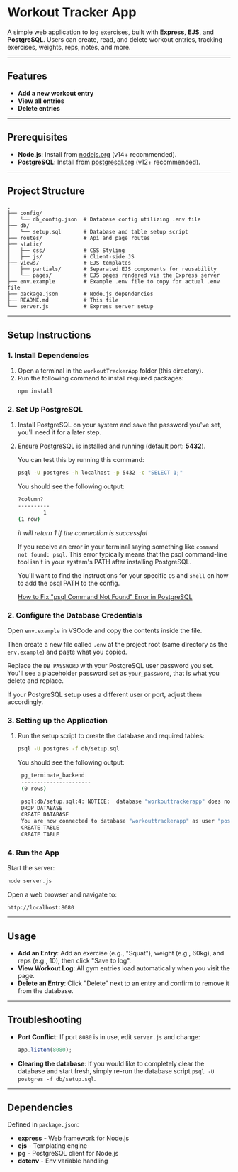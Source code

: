 # Workout Tracker App

A simple web application to log exercises, built with **Express**, **EJS**, and **PostgreSQL**. Users can create, read, and delete workout entries, tracking exercises, weights, reps, notes, and more.

---

## Features

- **Add a new workout entry**
- **View all entries**
- **Delete entries**

---

## Prerequisites

- **Node.js**: Install from [nodejs.org](https://nodejs.org/) (v14+ recommended).
- **PostgreSQL**: Install from [postgresql.org](https://www.postgresql.org/download/) (v12+ recommended).

---

## Project Structure

```
.
├── config/
│   └── db_config.json  # Database config utilizing .env file
├── db/
│   └── setup.sql       # Database and table setup script
├── routes/             # Api and page routes
├── static/
│   ├── css/            # CSS Styling
│   ├── js/             # Client-side JS
├── views/              # EJS templates
│   ├── partials/       # Separated EJS components for reusability
│   └── pages/          # EJS pages rendered via the Express server
├── env.example         # Example .env file to copy for actual .env file
├── package.json        # Node.js dependencies
├── README.md           # This file
└── server.js           # Express server setup
```

---

## Setup Instructions

### 1. Install Dependencies

1. Open a terminal in the `workoutTrackerApp` folder (this directory).
2. Run the following command to install required packages:
   ```bash
   npm install
   ```

### 2. Set Up PostgreSQL

1. Install PostgreSQL on your system and save the password you've set, you'll need it for a later step.

2. Ensure PostgreSQL is installed and running (default port: **5432**).

   You can test this by running this command:

   ```bash
   psql -U postgres -h localhost -p 5432 -c "SELECT 1;"
   ```

   You should see the following output:

   ```bash
   ?column?
   ----------
           1
   (1 row)
   ```

   _it will return 1 if the connection is successful_

   If you receive an error in your terminal saying something like `command not found: psql`. This error typically means that the psql command-line tool isn't in your system's PATH after installing PostgreSQL.

   You'll want to find the instructions for your specific `OS` and `shell` on how to add the psql PATH to the config.

   [How to Fix "psql Command Not Found" Error in PostgreSQL](https://www.w3resource.com/PostgreSQL/snippets/psql-command-not-found.php#google_vignette)

### 2. Configure the Database Credentials

Open `env.example` in VSCode and copy the contents inside the file.

Then create a new file called `.env` at the project root (same directory as the `env.example`) and paste what you copied.

Replace the `DB_PASSWORD` with your PostgreSQL user password you set. You'll see a placeholder password set as `your_password`, that is what you delete and replace.

If your PostgreSQL setup uses a different user or port, adjust them accordingly.

### 3. Setting up the Application

1. Run the setup script to create the database and required tables:

   ```bash
   psql -U postgres -f db/setup.sql
   ```

   You should see the following output:

   ```bash
    pg_terminate_backend
    ----------------------
    (0 rows)

    psql:db/setup.sql:4: NOTICE:  database "workouttrackerapp" does not exist, skipping
    DROP DATABASE
    CREATE DATABASE
    You are now connected to database "workouttrackerapp" as user "postgres".
    CREATE TABLE
    CREATE TABLE
   ```

### 4. Run the App

Start the server:

```bash
node server.js
```

Open a web browser and navigate to:

```
http://localhost:8080
```

---

## Usage

- **Add an Entry**: Add an exercise (e.g., "Squat"), weight (e.g., 60kg), and reps (e.g., 10), then click "Save to log".
- **View Workout Log**: All gym entries load automatically when you visit the page.
- **Delete an Entry**: Click "Delete" next to an entry and confirm to remove it from the database.

---

## Troubleshooting

- **Port Conflict**: If port `8080` is in use, edit `server.js` and change:

  ```javascript
  app.listen(8080);
  ```

- **Clearing the database**: If you would like to completely clear the database and start fresh, simply re-run the database script `psql -U postgres -f db/setup.sql`.

---

## Dependencies

Defined in `package.json`:

- **express** - Web framework for Node.js
- **ejs** - Templating engine
- **pg** - PostgreSQL client for Node.js
- **dotenv** - Env variable handling
